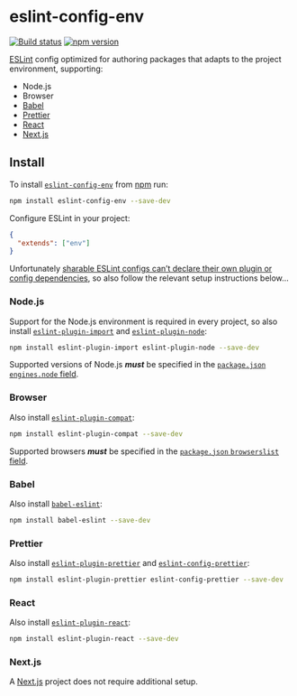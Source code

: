 # eslint-config-env

[![Build status](https://travis-ci.org/jaydenseric/eslint-config-env.svg)](https://travis-ci.org/jaydenseric/eslint-config-env) [![npm version](https://img.shields.io/npm/v/eslint-config-env.svg)](https://npm.im/eslint-config-env)

[ESLint](https://eslint.org) config optimized for authoring packages that adapts to the project environment, supporting:

- Node.js
- Browser
- [Babel](https://babeljs.io)
- [Prettier](https://prettier.io)
- [React](https://reactjs.org)
- [Next.js](https://nextjs.org)

## Install

To install [`eslint-config-env`](https://npm.im/eslint-config-env) from [npm](https://npmjs.com) run:

```sh
npm install eslint-config-env --save-dev
```

Configure ESLint in your project:

```json
{
  "extends": ["env"]
}
```

Unfortunately [sharable ESLint configs can’t declare their own plugin or config dependencies](https://github.com/eslint/eslint/issues/3458), so also follow the relevant setup instructions below…

### Node.js

Support for the Node.js environment is required in every project, so also install [`eslint-plugin-import`](https://npm.im/eslint-plugin-import) and [`eslint-plugin-node`](https://npm.im/eslint-plugin-node):

```sh
npm install eslint-plugin-import eslint-plugin-node --save-dev
```

Supported versions of Node.js **_must_** be specified in the [`package.json` `engines.node` field](https://docs.npmjs.com/files/package.json#engines).

### Browser

Also install [`eslint-plugin-compat`](https://npm.im/eslint-plugin-compat):

```sh
npm install eslint-plugin-compat --save-dev
```

Supported browsers **_must_** be specified in the [`package.json` `browserslist` field](https://github.com/browserslist/browserslist#packagejson).

### Babel

Also install [`babel-eslint`](https://npm.im/babel-eslint):

```sh
npm install babel-eslint --save-dev
```

### Prettier

Also install [`eslint-plugin-prettier`](https://npm.im/eslint-plugin-prettier) and [`eslint-config-prettier`](https://npm.im/eslint-config-prettier):

```sh
npm install eslint-plugin-prettier eslint-config-prettier --save-dev
```

### React

Also install [`eslint-plugin-react`](https://npm.im/eslint-plugin-react):

```sh
npm install eslint-plugin-react --save-dev
```

### Next.js

A [Next.js](https://nextjs.org) project does not require additional setup.
